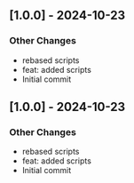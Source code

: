 ## [1.0.0] - 2024-10-23

### Other Changes

- rebased scripts
- feat: added scripts
- Initial commit

## [1.0.0] - 2024-10-23

### Other Changes

- rebased scripts
- feat: added scripts
- Initial commit
